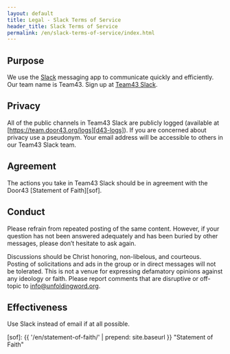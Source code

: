 ```yaml
---
layout: default
title: Legal - Slack Terms of Service
header_title: Slack Terms of Service
permalink: /en/slack-terms-of-service/index.html
---
```


## Purpose

We use the [Slack](https://slack.com/downloads) messaging app to communicate quickly and efficiently. Our team name is Team43. Sign up at [Team43 Slack](https://door43.org/en/slack).

## Privacy

All of the public channels in Team43 Slack are publicly logged (available at [https://team.door43.org/logs][d43-logs]). If you are concerned about privacy use a pseudonym. Your email address will be accessible to others in our Team43 Slack team.

## Agreement

The actions you take in Team43 Slack should be in agreement with the Door43 [Statement of Faith][sof].

## Conduct

Please refrain from repeated posting of the same content. However, if your question has not been answered adequately and has been buried by other messages, please don’t hesitate to ask again.

Discussions should be Christ honoring, non-libelous, and courteous. Posting of solicitations and ads in the group or in direct messages will not be tolerated. This is not a venue for expressing defamatory opinions against any ideology or faith. Please report comments that are disruptive or off-topic to <info@unfoldingword.org>.

## Effectiveness

Use Slack instead of email if at all possible.

[d43-logs]: https://team.door43.org/logs "Slack Logs"
[sof]: {{ '/en/statement-of-faith/' | prepend: site.baseurl }} "Statement of Faith"
